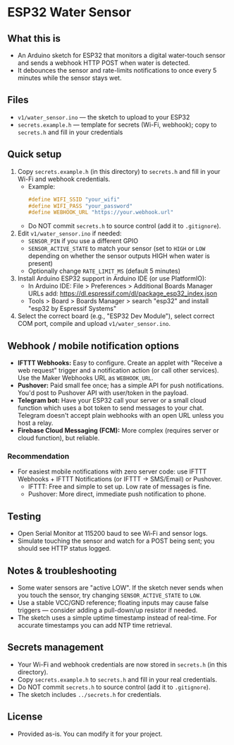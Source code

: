 # ESP32 Water Sensor

## What this is
- An Arduino sketch for ESP32 that monitors a digital water-touch sensor and sends a webhook HTTP POST when water is detected.
- It debounces the sensor and rate-limits notifications to once every 5 minutes while the sensor stays wet.

## Files
- `v1/water_sensor.ino` — the sketch to upload to your ESP32
- `secrets.example.h` — template for secrets (Wi-Fi, webhook); copy to `secrets.h` and fill in your credentials

## Quick setup
1. Copy `secrets.example.h` (in this directory) to `secrets.h` and fill in your Wi-Fi and webhook credentials.
   - Example:
     ```c
     #define WIFI_SSID "your_wifi"
     #define WIFI_PASS "your_password"
     #define WEBHOOK_URL "https://your.webhook.url"
     ```
   - Do NOT commit `secrets.h` to source control (add it to `.gitignore`).
2. Edit `v1/water_sensor.ino` if needed:
   - `SENSOR_PIN` if you use a different GPIO
   - `SENSOR_ACTIVE_STATE` to match your sensor (set to `HIGH` or `LOW` depending on whether the sensor outputs HIGH when water is present)
   - Optionally change `RATE_LIMIT_MS` (default 5 minutes)
3. Install Arduino ESP32 support in Arduino IDE (or use PlatformIO):
   - In Arduino IDE: File > Preferences > Additional Boards Manager URLs add: https://dl.espressif.com/dl/package_esp32_index.json
   - Tools > Board > Boards Manager > search "esp32" and install "esp32 by Espressif Systems"
4. Select the correct board (e.g., "ESP32 Dev Module"), select correct COM port, compile and upload `v1/water_sensor.ino`.

## Webhook / mobile notification options
- **IFTTT Webhooks:** Easy to configure. Create an applet with "Receive a web request" trigger and a notification action (or call other services). Use the Maker Webhooks URL as `WEBHOOK_URL`.
- **Pushover:** Paid small fee once; has a simple API for push notifications. You'd post to Pushover API with user/token in the payload.
- **Telegram bot:** Have your ESP32 call your server or a small cloud function which uses a bot token to send messages to your chat. Telegram doesn't accept plain webhooks with an open URL unless you host a relay.
- **Firebase Cloud Messaging (FCM):** More complex (requires server or cloud function), but reliable.

### Recommendation
- For easiest mobile notifications with zero server code: use IFTTT Webhooks + IFTTT Notifications (or IFTTT -> SMS/Email) or Pushover.
  - IFTTT: Free and simple to set up. Low rate of messages is fine.
  - Pushover: More direct, immediate push notification to phone.

## Testing
- Open Serial Monitor at 115200 baud to see Wi‑Fi and sensor logs.
- Simulate touching the sensor and watch for a POST being sent; you should see HTTP status logged.

## Notes & troubleshooting
- Some water sensors are "active LOW". If the sketch never sends when you touch the sensor, try changing `SENSOR_ACTIVE_STATE` to `LOW`.
- Use a stable VCC/GND reference; floating inputs may cause false triggers — consider adding a pull-down/up resistor if needed.
- The sketch uses a simple uptime timestamp instead of real-time. For accurate timestamps you can add NTP time retrieval.

## Secrets management
- Your Wi-Fi and webhook credentials are now stored in `secrets.h` (in this directory).
- Copy `secrets.example.h` to `secrets.h` and fill in your real credentials.
- Do NOT commit `secrets.h` to source control (add it to `.gitignore`).
- The sketch includes `../secrets.h` for credentials.

## License
- Provided as-is. You can modify it for your project.
